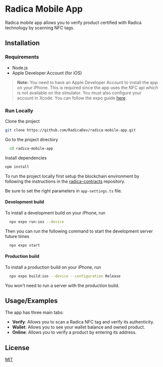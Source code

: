 # Radica Mobile App

Radica mobile app allows you to verify product certified with Radica technology by scanning NFC tags.


## Installation

### Requirements

- Node.js
- Apple Developer Account (for iOS)

> **Note:** You need to have an Apple Developer Account to install the app on your iPhone. This is required since the app uses the NFC api which is not available on the simulator. You must also configure your account in Xcode. You can follow the expo guide [here](https://docs.expo.dev/get-started/set-up-your-environment/?platform=ios&device=physical&mode=development-build&buildEnv=local).

### Run Locally

Clone the project

```bash
git clone https://github.com/RadicaDev/radica-mobile-app.git
```

Go to the project directory

```bash
  cd radica-mobile-app
```

Install dependencies

```bash
npm install
```
    
To run the project locally first setup the blockchain environment by following the instructions in the [radica-contracts](https://github.com/RadicaDev/radica-contracts.git) repository.

Be sure to set the right parameters in `app-settings.ts` file.

#### Development build

To install a development build on your iPhone, run

```bash
  npx expo run:ios --device
```

Then you can run the following command to start the development server future times

```bash
  npx expo start
```

#### Production build

To install a production build on your iPhone, run

```bash
  npx expo build:ios --device --configuration Release
```

You won't need to run a server with the production build.

## Usage/Examples

The app has three main tabs:

- **Verify**: Allows you to scan a Radica NFC tag and verify its authenticity.
- **Wallet**: Allows you to see your wallet balance and owned product.
- **Online**: Allows you to verify a product by entering its address.

## License

[MIT](https://choosealicense.com/licenses/mit/)

